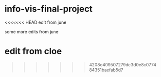 # info-vis-final-project

<<<<<<< HEAD
edit from june


some more edits from june

edit from cloe
=======
>>>>>>> 4208e409507279dc3d0e8c077484351baefab5d7
